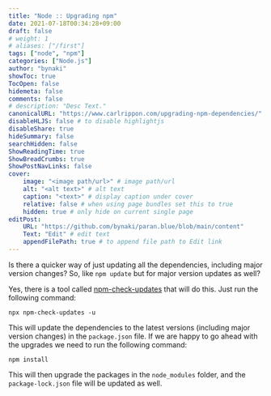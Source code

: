 ```yaml
---
title: "Node :: Upgrading npm"
date: 2021-07-18T00:34:28+09:00
draft: false
# weight: 1
# aliases: ["/first"]
tags: ["node", "npm"]
categories: ["Node.js"]
author: "bynaki"
showToc: true
TocOpen: false
hidemeta: false
comments: false
# description: "Desc Text."
canonicalURL: "https://www.carlrippon.com/upgrading-npm-dependencies/"
disableHLJS: false # to disable highlightjs
disableShare: true
hideSummary: false
searchHidden: false
ShowReadingTime: true
ShowBreadCrumbs: true
ShowPostNavLinks: false
cover:
    image: "<image path/url>" # image path/url
    alt: "<alt text>" # alt text
    caption: "<text>" # display caption under cover
    relative: false # when using page bundles set this to true
    hidden: true # only hide on current single page
editPost:
    URL: "https://github.com/bynaki/paran.blue/blob/main/content"
    Text: "Edit" # edit text
    appendFilePath: true # to append file path to Edit link
---
```




Is there a quicker way of just updating all the dependencies, including major version changes? So, like `npm update` but for major version updates as well?

Yes, there is a tool called [npm-check-updates](https://github.com/tjunnone/npm-check-updates) that will do this. Just run the following command:

```shell
npx npm-check-updates -u
```

This will update the dependencies to the latest versions (including major version changes) in the `package.json` file. If we are happy to go ahead with the upgrades we need to run the following command:

```shell
npm install
```

This will then upgrade the packages in the `node_modules` folder, and the `package-lock.json` file will be updated as well.
